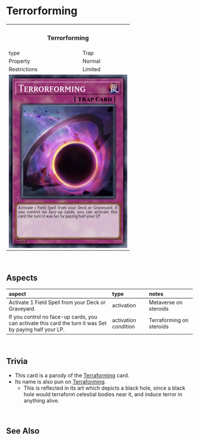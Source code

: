 # Terrorforming

<table>
  <tr>
    <th colspan="2"> <h3> Terrorforming </h3> </th>
  </tr>
  <tr>
    <td> type </td>
    <td> Trap </td>
  </tr>
  <tr>
    <td> Property </td>
    <td> Normal </td>
  </tr>
  <tr>
    <td> Restrictions </td>
    <td> Limited </td>
  </tr>
  <tr>
    <td colspan="2"> <img src="../../../.assets/cards/traps/Terrorforming.png" width="320px"> </td>
  </tr>
</table>


<br>


## Aspects

| aspect | type | notes |
| :----- | :--- | :---- |
| Activate 1 Field Spell from your Deck or Graveyard. | activation | Metaverse on steroids |
| If you control no face-up cards, you can activate this card the turn it was Set by paying half your LP. | activation condition | Terraforming on steroids |


<br>


## Trivia

- This card is a parody of the [Terraforming](https://yugipedia.com/wiki/Terraforming) card.
- Its name is also pun on [Terraforming](https://en.wikipedia.org/wiki/Terraforming).
  - This is reflected in its art which depicts a black hole, since a black hole would terraform celestial bodies near it, and induce terror in anything alive.


<br>


## See Also
